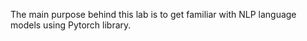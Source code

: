 The main purpose behind this lab is to get familiar with NLP language models
using Pytorch library.
